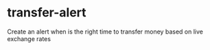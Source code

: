 # transfer-alert
Create an alert when is the right time to transfer money based on live exchange rates
